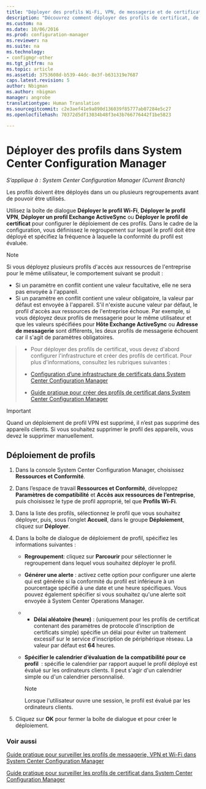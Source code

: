 ```yaml
---
title: "Déployer des profils Wi-Fi, VPN, de messagerie et de certificat | Microsoft Docs"
description: "Découvrez comment déployer des profils de certificat, de messagerie, VPN et Wi-Fi dans System Center Configuration Manager."
ms.custom: na
ms.date: 10/06/2016
ms.prod: configuration-manager
ms.reviewer: na
ms.suite: na
ms.technology:
- configmgr-other
ms.tgt_pltfrm: na
ms.topic: article
ms.assetid: 3753608d-b539-44dc-8e3f-b631319e7687
caps.latest.revision: 5
author: Nbigman
ms.author: nbigman
manager: angrobe
translationtype: Human Translation
ms.sourcegitcommit: c2e3aef41e9a890d136039f85777ab07284e5c27
ms.openlocfilehash: 70372d5df13034b48f3e43b766776442f1be5823

---
```

# <a name="deploy-profiles-in-system-center-configuration-manager"></a>Déployer des profils dans System Center Configuration Manager

*S’applique à : System Center Configuration Manager (Current Branch)*

Les profils doivent être déployés dans un ou plusieurs regroupements avant de pouvoir être utilisés.  

 Utilisez la boîte de dialogue **Déployer le profil Wi-Fi**, **Déployer le profil VPN**, **Déployer un profil Exchange ActiveSync** ou **Déployer le profil de certificat** pour configurer le déploiement de ces profils. Dans le cadre de la configuration, vous définissez le regroupement sur lequel le profil doit être déployé et spécifiez la fréquence à laquelle la conformité du profil est évaluée.  

> [!NOTE]  
>  Si vous déployez plusieurs profils d'accès aux ressources de l'entreprise pour le même utilisateur, le comportement suivant se produit :  
>   
>  -   Si un paramètre en conflit contient une valeur facultative, elle ne sera pas envoyée à l'appareil.  
> -   Si un paramètre en conflit contient une valeur obligatoire, la valeur par défaut est envoyée à l'appareil. S'il n'existe aucune valeur par défaut, le profil d'accès aux ressources de l'entreprise échoue. Par exemple, si vous déployez deux profils de messagerie pour le même utilisateur et que les valeurs spécifiées pour **Hôte Exchange ActiveSync** ou **Adresse de messagerie** sont différents, les deux profils de messagerie échouent car il s'agit de paramètres obligatoires.  

> -   Pour déployer des profils de certificat, vous devez d'abord configurer l'infrastructure et créer des profils de certificat. Pour plus d'informations, consultez les rubriques suivantes :  
>   
>  -   [Configuration d’une infrastructure de certificats dans System Center Configuration Manager](certificate-infrastructure.md)  
> -   [Guide pratique pour créer des profils de certificat dans System Center Configuration Manager](create-certificate-profiles.md)    

> [!IMPORTANT]  
>  Quand un déploiement de profil VPN est supprimé, il n’est pas supprimé des appareils clients. Si vous souhaitez supprimer le profil des appareils, vous devez le supprimer manuellement.
>   

## <a name="deploying--profiles"></a>Déploiement de profils  


1.  Dans la console System Center Configuration Manager, choisissez **Ressources et Conformité**.  

2.  Dans l’espace de travail **Ressources et Conformité**, développez **Paramètres de compatibilité** et **Accès aux ressources de l’entreprise**, puis choisissez le type de profil approprié, tel que **Profils Wi-Fi**.  

3.  Dans la liste des profils, sélectionnez le profil que vous souhaitez déployer, puis, sous l’onglet **Accueil**, dans le groupe **Déploiement**, cliquez sur **Déployer**.  

4.  Dans la boîte de dialogue de déploiement de profil, spécifiez les informations suivantes :  

    -   **Regroupement**: cliquez sur **Parcourir** pour sélectionner le regroupement dans lequel vous souhaitez déployer le profil.  

    -   **Générer une alerte** : activez cette option pour configurer une alerte qui est générée si la conformité du profil est inférieure à un pourcentage spécifié à une date et une heure spécifiques. Vous pouvez également spécifier si vous souhaitez qu'une alerte soit envoyée à System Center Operations Manager.  

    -   -   **Délai aléatoire (heure)** : (uniquement pour les profils de certificat contenant des paramètres de protocole d’inscription de certificats simple) spécifie un délai pour éviter un traitement excessif sur le service d’inscription de périphérique réseau. La valeur par défaut est **64** heures.  

    -   **Spécifier le calendrier d’évaluation de la compatibilité pour ce profil <type>** : spécifie le calendrier par rapport auquel le profil déployé est évalué sur les ordinateurs clients. Il peut s'agir d'un calendrier simple ou d'un calendrier personnalisé.  

        > [!NOTE]  
        >  Lorsque l'utilisateur ouvre une session, le profil est évalué par les ordinateurs clients.  

5.  Cliquez sur **OK** pour fermer la boîte de dialogue et pour créer le déploiement.

### <a name="see-also"></a>Voir aussi  

[Guide pratique pour surveiller les profils de messagerie, VPN et Wi-Fi dans System Center Configuration Manager](monitor-wifi-email-vpn-profiles.md)

[Guide pratique pour surveiller les profils de certificat dans System Center Configuration Manager](monitor-certificate-profiles.md)



<!--HONumber=Dec16_HO3-->


